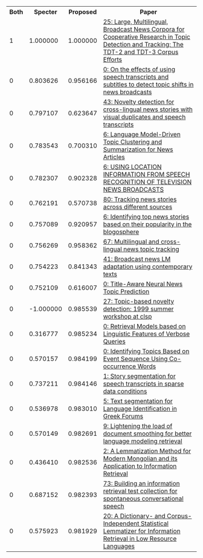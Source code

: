 <html><table><tr>
<th>Both</th>
<th>Specter</th>
<th>Proposed</th>
<th>Paper</th>
</tr>
<tr>
<td>1</td>
<td>1.000000</td>
<td>1.000000</td>
<td><a href="https://www.semanticscholar.org/paper/a19a405073feda02752412101100bc83909441a8">25: Large, Multilingual, Broadcast News Corpora for Cooperative Research in Topic Detection and Tracking: The TDT-2 and TDT-3 Corpus Efforts</a></td>
</tr>
<tr>
<td>0</td>
<td>0.803626</td>
<td>0.956166</td>
<td><a href="https://www.semanticscholar.org/paper/f90498c299501f5e87aebd92917d17be5f46d9a6">0: On the effects of using speech transcripts and subtitles to detect topic shifts in news broadcasts</a></td>
</tr>
<tr>
<td>0</td>
<td>0.797107</td>
<td>0.623647</td>
<td><a href="https://www.semanticscholar.org/paper/c05f1816fc6c136ed2201a66b329798fe2a5c540">43: Novelty detection for cross-lingual news stories with visual duplicates and speech transcripts</a></td>
</tr>
<tr>
<td>0</td>
<td>0.783543</td>
<td>0.700310</td>
<td><a href="https://www.semanticscholar.org/paper/25d0176ca9515359fb97e76ff2a030ed84835976">6: Language Model-Driven Topic Clustering and Summarization for News Articles</a></td>
</tr>
<tr>
<td>0</td>
<td>0.782307</td>
<td>0.902328</td>
<td><a href="https://www.semanticscholar.org/paper/50bf1b7bbc7b986e9dbeab4fe323af1f1211d893">6: USING LOCATION INFORMATION FROM SPEECH RECOGNITION OF TELEVISION NEWS BROADCASTS</a></td>
</tr>
<tr>
<td>0</td>
<td>0.762191</td>
<td>0.570738</td>
<td><a href="https://www.semanticscholar.org/paper/7bf08ae6c26876e037663e4855c66529277ff1b3">80: Tracking news stories across different sources</a></td>
</tr>
<tr>
<td>0</td>
<td>0.757089</td>
<td>0.920957</td>
<td><a href="https://www.semanticscholar.org/paper/863f25633d298043a616264d8150d3e1888762f3">6: Identifying top news stories based on their popularity in the blogosphere</a></td>
</tr>
<tr>
<td>0</td>
<td>0.756269</td>
<td>0.958362</td>
<td><a href="https://www.semanticscholar.org/paper/f7a3587d48157d8a3f7999e24f86b50ec901036a">67: Multilingual and cross-lingual news topic tracking</a></td>
</tr>
<tr>
<td>0</td>
<td>0.754223</td>
<td>0.841343</td>
<td><a href="https://www.semanticscholar.org/paper/0c2ed3dd5db0944e412e2d9104daaf208019014a">41: Broadcast news LM adaptation using contemporary texts</a></td>
</tr>
<tr>
<td>0</td>
<td>0.752109</td>
<td>0.616007</td>
<td><a href="https://www.semanticscholar.org/paper/1068ec7b29aa751bb50cb4f591150362b663a00a">0: Title-Aware Neural News Topic Prediction</a></td>
</tr>
<tr>
<td>0</td>
<td>-1.000000</td>
<td>0.985539</td>
<td><a href="https://www.semanticscholar.org/paper/54a348de2a355407e6dc8157363c717358f4a2d2">27: Topic-based novelty detection: 1999 summer workshop at clsp</a></td>
</tr>
<tr>
<td>0</td>
<td>0.316777</td>
<td>0.985234</td>
<td><a href="https://www.semanticscholar.org/paper/030db3c4664cf975e967d875e654f6c897c58970">0: Retrieval Models based on Linguistic Features of Verbose Queries</a></td>
</tr>
<tr>
<td>0</td>
<td>0.570157</td>
<td>0.984199</td>
<td><a href="https://www.semanticscholar.org/paper/4ad0a2d64adc88419c662dcf9568f2c466aa95e8">0: Identifying Topics Based on Event Sequence Using Co-occurrence Words</a></td>
</tr>
<tr>
<td>0</td>
<td>0.737211</td>
<td>0.984146</td>
<td><a href="https://www.semanticscholar.org/paper/79c5bf84e77104c0ec3cdb66edf86b429ccb3fae">1: Story segmentation for speech transcripts in sparse data conditions</a></td>
</tr>
<tr>
<td>0</td>
<td>0.536978</td>
<td>0.983010</td>
<td><a href="https://www.semanticscholar.org/paper/059971cacb3564cdb17c83b9dee0ea800ec39e48">5: Text segmentation for Language Identification in Greek Forums</a></td>
</tr>
<tr>
<td>0</td>
<td>0.570149</td>
<td>0.982691</td>
<td><a href="https://www.semanticscholar.org/paper/cd5fd03f80d144c5534d96931183d9c74ba4a5cb">9: Lightening the load of document smoothing for better language modeling retrieval</a></td>
</tr>
<tr>
<td>0</td>
<td>0.436410</td>
<td>0.982536</td>
<td><a href="https://www.semanticscholar.org/paper/3440791d8cbda224231984c32e493971d052f161">2: A Lemmatization Method for Modern Mongolian and its Application to Information Retrieval</a></td>
</tr>
<tr>
<td>0</td>
<td>0.687152</td>
<td>0.982393</td>
<td><a href="https://www.semanticscholar.org/paper/15c6390e43763251e08d59022ae12808188e8ed5">73: Building an information retrieval test collection for spontaneous conversational speech</a></td>
</tr>
<tr>
<td>0</td>
<td>0.575923</td>
<td>0.981929</td>
<td><a href="https://www.semanticscholar.org/paper/9deb6a34f0cb90a17cba5dde07123bbba7eba684">20: A Dictionary- and Corpus-Independent Statistical Lemmatizer for Information Retrieval in Low Resource Languages</a></td>
</tr>
</table></html>
